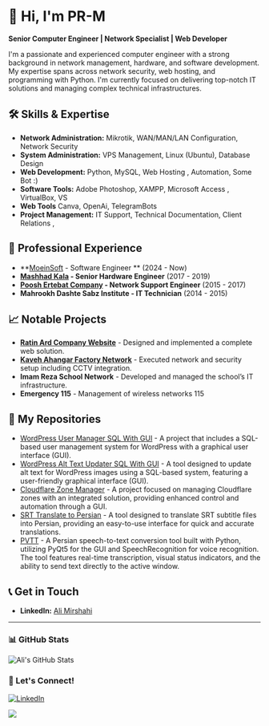 # 👋 Hi, I'm PR-M

**Senior Computer Engineer | Network Specialist | Web Developer**

I'm a passionate and experienced computer engineer with a strong background in network management, hardware, and software development. My expertise spans across network security, web hosting, and programming with Python. I'm currently focused on delivering top-notch IT solutions and managing complex technical infrastructures.

## 🛠 Skills & Expertise
- **Network Administration:** Mikrotik, WAN/MAN/LAN Configuration, Network Security
- **System Administration:** VPS Management, Linux (Ubuntu), Database Design
- **Web Development:** Python, MySQL, Web Hosting , Automation, Some Bot :)
- **Software Tools:** Adobe Photoshop, XAMPP, Microsoft Access , VirtualBox, VS
- **Web Tools** Canva, OpenAi, TelegramBots
- **Project Management:** IT Support, Technical Documentation, Client Relations ,

## 💼 Professional Experience
- **[MoeinSoft](https://moeinsoft.com/) - Software Engineer ** (2024 - Now)
- **[Mashhad Kala](https://mashadkala.com/) - Senior Hardware Engineer** (2017 - 2019)
- **[Poosh Ertebat Company](https://rasmio.com/company/10380299882/direct/) - Network Support Engineer** (2015 - 2017)
- **Mahrookh Dashte Sabz Institute - IT Technician** (2014 - 2015)


## 📈 Notable Projects
- **[Ratin Ard Company Website](http://ratinard.com)** - Designed and implemented a complete web solution.
- **[Kaveh Ahangar Factory Network](https://gsksite.com)** - Executed network and security setup including CCTV integration.
- **Imam Reza School Network** - Developed and managed the school’s IT infrastructure.
- **Emergency 115** - Management of wireless networks 115


## 📂 My Repositories

- [WordPress User Manager SQL With GUI](https://github.com/Scary-technologies/WordPress_User_Manager_SQL_With_GUI) - A project that includes a SQL-based user management system for WordPress with a graphical user interface (GUI).
- [WordPress Alt Text Updater SQL With GUI](https://github.com/Scary-technologies/WordPress-Alt-Text-Updater-SQL-With-GUI) - A tool designed to update alt text for WordPress images using a SQL-based system, featuring a user-friendly graphical interface (GUI).
- [Cloudflare Zone Manager](https://github.com/Scary-technologies/Cloudflare-Zone-Manager) - A project focused on managing Cloudflare zones with an integrated solution, providing enhanced control and automation through a GUI.
- [SRT Translate to Persian](https://github.com/Scary-technologies/srt_translate_to_persian) - A tool designed to translate SRT subtitle files into Persian, providing an easy-to-use interface for quick and accurate translations.
- [PVTT](https://github.com/Scary-technologies/PVTT) - A Persian speech-to-text conversion tool built with Python, utilizing PyQt5 for the GUI and SpeechRecognition for voice recognition. The tool features real-time transcription, visual status indicators, and the ability to send text directly to the active window.

 



## 📞 Get in Touch
- **LinkedIn:** [Ali Mirshahi](https://www.linkedin.com/in/ali-mirshahi-507948248)


---

### 📊 GitHub Stats
![Ali's GitHub Stats](https://github-readme-stats.vercel.app/api?username=Scary-technologies&show_icons=true&theme=radical)

### 🔗 Let's Connect!
[![LinkedIn](https://img.shields.io/badge/LinkedIn-Connect-blue)](https://www.linkedin.com/in/ali-mirshahi-507948248)




 <a href="https://www.coffeebede.com/pr-m"><img class="img-fluid" src="https://coffeebede.ir/DashboardTemplateV2/app-assets/images/banner/default-yellow.svg" /></a>
